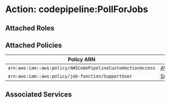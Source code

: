 # Action: codepipeline:PollForJobs

## Attached Roles

## Attached Policies

| Policy ARN | Policy Name |
|------------|-------------|
| `arn:aws:iam::aws:policy/AWSCodePipelineCustomActionAccess` | [AWSCodePipelineCustomActionAccess](../policies.md#awscodepipelinecustomactionaccess) |
| `arn:aws:iam::aws:policy/job-function/SupportUser` | [SupportUser](../policies.md#supportuser) |

## Associated Services


